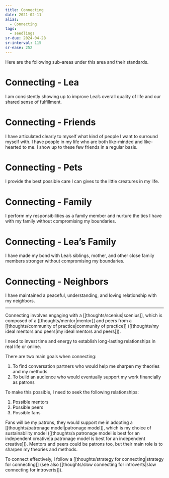 ```yaml
---
title: Connecting
date: 2021-02-11
alias:
  - Connecting
tags:
  - seedlings
sr-due: 2024-04-28
sr-interval: 115
sr-ease: 252
---
```

Here are the following sub-areas under this area and their standards.

# Connecting - Lea

I am consistently showing up to improve Lea’s overall quality of life and our shared sense of fulfillment.

# Connecting - Friends

I have articulated clearly to myself what kind of people I want to surround myself with. I have people in my life who are both like-minded and like-hearted to me. I show up to these few friends in a regular basis.

# Connecting - Pets

I provide the best possible care I can gives to the little creatures in my life.

# Connecting - Family

I perform my responsibilities as a family member and nurture the ties I have with my family without compromising my boundaries.

# Connecting - Lea’s Family

I have made my bond with Lea’s siblings, mother, and other close family members stronger without compromising my boundaries.

# Connecting - Neighbors

I have maintained a peaceful, understanding, and loving relationship with my neighbors.

***

Connecting involves engaging with a [[thoughts/scenius|scenius]], which is composed of a [[thoughts/mentor|mentor]] and peers from a [[thoughts/community of practice|community of practice]] ([[thoughts/my ideal mentors and peers|my ideal mentors and peers]]).

I need to invest time and energy to establish long-lasting relationships in real life or online.

There are two main goals when connecting:

1. To find conversation partners who would help me sharpen my theories and my methods
2. To build an audience who would eventually support my work financially as patrons

To make this possible, I need to seek the following relationships:

1. Possible mentors
2. Possible peers
3. Possible fans

Fans will be my patrons, they would support me in adopting a [[thoughts/patronage model|patronage model]], which is my choice of sustainability model ([[thoughts/a patronage model is best for an independent creative|a patronage model is best for an independent creative]]). Mentors and peers could be patrons too, but their main role is to sharpen my theories and methods.

To connect effectively, I follow a [[thoughts/strategy for connecting|strategy for connecting]] (see also [[thoughts/slow connecting for introverts|slow connecting for introverts]]).